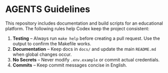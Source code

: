 # AGENTS Guidelines

This repository includes documentation and build scripts for an educational platform. The following rules help Codex keep the project consistent:

1. **Testing** – Always run `make help` before creating a pull request. Use the output to confirm the Makefile works.
2. **Documentation** – Keep docs in `docs/` and update the main `README.md` when global changes occur.
3. **No Secrets** – Never modify `.env.example` or commit actual credentials.
4. **Commits** – Keep commit messages concise in English.

